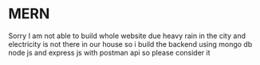 # MERN
Sorry I am not able to build whole website due heavy rain in the city and electricity is not there in our house
so i build the backend using mongo db node js and express js with postman api
so please consider it 
